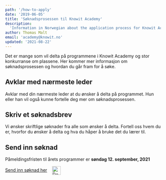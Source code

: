 ```yaml
---
path: '/how-to-apply'
date: '2019-06-05'
title: 'Søknadsprosessen til Knowit Academy'
description:
  'Information in Norwegian about the application process for Knowit Academy'
author: Thomas Malt
email: 'academy@knowit.no'
updated: '2021-08-22'
---
```


Det er mange som vil delta på programmene i Knowit Academy og stor konkurranse
om plassene. Her kommer mer informasjon om søknadsprosessen og hvordan du går
fram for å søke.

## Avklar med nærmeste leder

Avklar med din nærmeste leder at du ønsker å delta på programmet. Hun eller
han vil også kunne fortelle deg mer om søknadsprosessen.

## Skriv et søknadsbrev

Vi ønsker skriftlige søknader fra alle som ønsker å delta. Fortell oss hvem du
er, hvorfor du ønsker å delta og hva du håper å bruke det du lærer til.

## Send inn søknad

Påmeldingsfristen til årets programmer er <strong>søndag 12. september,
2021</strong>

<div>
<a href="/application-form">Send inn søknad her</a>
<img class="arrow" style="vertical-align: middle; padding-left: 12px" alt="Decorative right arrow" src="/icons/arrow.svg" width="28px" />
</div>
